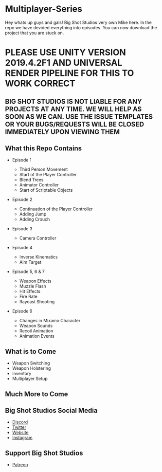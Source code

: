 # Multiplayer-Series

Hey whats up guys and gals! Big Shot Studios very own Mike here. In the repo we have devided everything into episodes. You can now download the project that you are stuck on.

# PLEASE USE UNITY VERSION 2019.4.2F1 AND UNIVERSAL RENDER PIPELINE FOR THIS TO WORK CORRECT
## BIG SHOT STUDIOS IS NOT LIABLE FOR ANY PROJECTS AT ANY TIME. WE WILL HELP AS SOON AS WE CAN. USE THE ISSUE TEMPLATES OR YOUR BUGS/REQUESTS WILL BE CLOSED IMMEDIATELY UPON VIEWING THEM

## What this Repo Contains

- Episode 1
    - Third Person Movement
    - Start of the Player Controller
    - Blend Trees
    - Animator Controller
    - Start of Scriptable Objects
    
    
- Episode 2
    - Continuation of the Player Controller
    - Adding Jump
    - Adding Crouch
    
    
- Episode 3
    - Camera Controller
    
    
- Episode 4
    - Inverse Kinematics
    - Aim Target
    
    
- Episode 5, 6 & 7
    - Weapon Effects
    - Muzzle Flash
    - Hit Effects
    - Fire Rate
    - Raycast Shooting
    
    
- Episode 9
    - Changes in Mixamo Character
    - Weapon Sounds
    - Recoil Animation
    - Animation Events
    
    
    
## What is to Come

- Weapon Switching
- Weapon Holstering
- Inventory
- Multiplayer Setup



## Much More to Come


## Big Shot Studios Social Media

- [Discord](https://discord.gg/85pHkfC)
- [Twitter](https://twitter.com/big_shot_studio)
- [Website](https://theofficialbigshotstudios.com)
- [Instagram](https://instagram.com/bigshotstudios)


## Support Big Shot Studios

- [Patreon](https://patreon.com/big_shot_studios)
